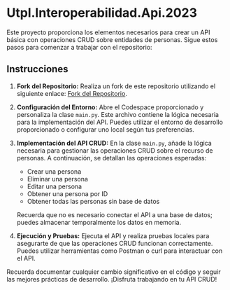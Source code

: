 # Utpl.Interoperabilidad.Api.2023

Este proyecto proporciona los elementos necesarios para crear un API básica con operaciones CRUD sobre entidades de personas. Sigue estos pasos para comenzar a trabajar con el repositorio:

## Instrucciones

1. **Fork del Repositorio:**
   Realiza un fork de este repositorio utilizando el siguiente enlace: [Fork del Repositorio](https://docs.github.com/es/get-started/quickstart/fork-a-repo).

2. **Configuración del Entorno:**
   Abre el Codespace proporcionado y personaliza la clase `main.py`. Este archivo contiene la lógica necesaria para la implementación del API. Puedes utilizar el entorno de desarrollo proporcionado o configurar uno local según tus preferencias.

3. **Implementación del API CRUD:**
   En la clase `main.py`, añade la lógica necesaria para gestionar las operaciones CRUD sobre el recurso de personas. A continuación, se detallan las operaciones esperadas:

   - Crear una persona
   - Eliminar una persona
   - Editar una persona
   - Obtener una persona por ID
   - Obtener todas las personas sin base de datos

   Recuerda que no es necesario conectar el API a una base de datos; puedes almacenar temporalmente los datos en memoria.

4. **Ejecución y Pruebas:**
   Ejecuta el API y realiza pruebas locales para asegurarte de que las operaciones CRUD funcionan correctamente. Puedes utilizar herramientas como Postman o curl para interactuar con el API.


Recuerda documentar cualquier cambio significativo en el código y seguir las mejores prácticas de desarrollo. ¡Disfruta trabajando en tu API CRUD!
